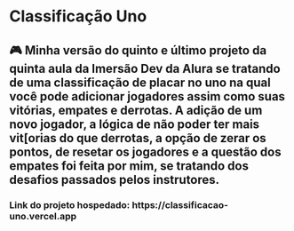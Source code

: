 ﻿<h1> Classificação Uno </h1>

<h2> 🎮 Minha versão do quinto e último projeto da quinta aula da Imersão Dev da Alura se tratando de uma classificação de placar no uno na qual você pode adicionar jogadores assim como suas vitórias, empates e derrotas. A adição de um novo jogador, a lógica de não poder ter mais vit[orias do que derrotas, a opção de zerar os pontos, de resetar os jogadores e a questão dos empates foi feita por mim, se tratando dos desafios passados pelos instrutores. </h2>

<h3> Link do projeto hospedado: https://classificacao-uno.vercel.app </h3>
